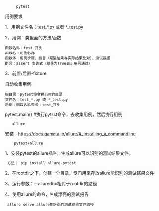          pytest
用例要求

1、用例文件名：test_*.py 或者 *_test.py

2、用例：类里面的方法/函数

    函数名称：test_开头
    函数名：用例名称
    函数体：用例步骤、断言（期望结果与实际结果比对）、测试数据
    断言：assert 表达式（结果为True表示用例通过）

3、前置/后置-fixture

自动收集用例

    根目录：pytest命令执行时的目录
    文件名：test_*.py 或 *_test.py
    用例：函数名称要求：test_开头
    
pytest.main() #执行pytest命令，去收集用例，然后执行用例


       allure
安装：https://docs.qameta.io/allure/#_installing_a_commandline

        pytest+allure
1、安装pytest的allure插件。生成allure可以识别的测试结果文件。

     方法： pip install allure-pytest
2、在rootdir之下，创建一个目录，专门用来存放allure能识别的测试结果文件

3、运行参数：--alluredir=相对于rootdir的路径

4、使用allure的命令，生成漂亮的测试报告

     allure serve allure能识别的测试结果文件路径
